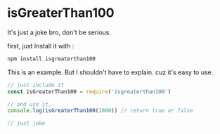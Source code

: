 # isGreaterThan100
It's just a joke bro, don't be serious.

first, just Install it with :

```sh
npm install isgreaterthan100
```

This is an example. But I shouldn't have to explain. cuz it's easy to use.

```javascript
// just include it
const isGreaterThan100 = require('isgreaterthan100')

// and use it.
console.log(isGreaterThan100(1000)) // return true or false 

// just joke
```

